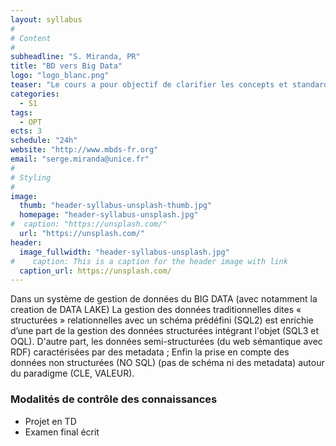 ```yaml
---
layout: syllabus
#
# Content
#
subheadline: "S. Miranda, PR"
title: "BD vers Big Data"
logo: "logo_blanc.png"
teaser: "Le cours a pour objectif de clarifier les concepts et standards qui sous-tendent les types de données (structurées, semi-structurées, non structurées) avec un approfondissement des standards SQL3 et OQL (autour du 3ième Manifeste de Chris DATA) avec des TD Pratiques autour d’Oracle."
categories:
  - S1
tags:
  - OPT
ects: 3
schedule: "24h"
website: "http://www.mbds-fr.org"
email: "serge.miranda@unice.fr"
#
# Styling
#
image:
  thumb: "header-syllabus-unsplash-thumb.jpg"
  homepage: "header-syllabus-unsplash.jpg"
#  caption: "https://unsplash.com/"
  url: "https://unsplash.com/"
header:
  image_fullwidth: "header-syllabus-unsplash.jpg"
#    caption: This is a caption for the header image with link
  caption_url: https://unsplash.com/  
---
```



Dans un système de gestion de données du BIG DATA (avec notamment la creation de DATA LAKE) La gestion des données traditionnelles dites « structurées » relationnelles avec un schéma prédéfini (SQL2) est enrichie d’une part de la gestion des données structurées intégrant l'objet (SQL3 et OQL).
D'autre part, les données semi-structurées (du web sémantique avec RDF) caractérisées par des metadata ; Enfin la prise en compte des données non structurées (NO SQL) (pas de schéma ni des metadata) autour du paradigme (CLE, VALEUR).


### Modalités de contrôle des connaissances ###

- Projet en TD 
- Examen final écrit 


